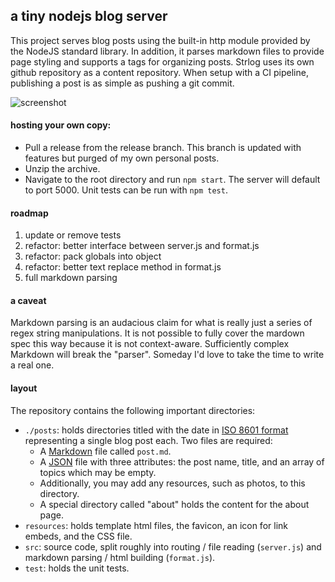 ## a tiny nodejs blog server
This project serves blog posts using the built-in http module provided by the NodeJS standard library. In addition, it parses markdown files to provide page styling and supports a tags for organizing posts. Strlog uses its own github repository as a content repository. When setup with a CI pipeline, publishing a post is as simple as pushing a git commit.

![screenshot](https://imgur.com/wbTqj35.jpg "Screenshot")

#### hosting your own copy:
- Pull a release from the release branch. This branch is updated with features but purged of my own personal posts.
- Unzip the archive.
- Navigate to the root directory and run `npm start`. The server will default to port 5000.
Unit tests can be run with `npm test`.

#### roadmap
1. update or remove tests
2. refactor: better interface between server.js and format.js
4. refactor: pack globals into object
5. refactor: better text replace method in format.js
7. full markdown parsing 

#### a caveat
Markdown parsing is an audacious claim for what is really just a series of regex string manipulations. It is not possible to fully cover the mardown spec this way because it is not context-aware. Sufficiently complex Markdown will break the "parser". Someday I'd love to take the time to write a real one.

#### layout
The repository contains the following important directories:
- `./posts`: holds directories titled with the date in [ISO 8601 format](https://en.wikipedia.org/wiki/ISO_8601) representing a single blog post each. Two files are required:
  - A [Markdown](https://www.markdownguide.org/) file called `post.md`.
  - A [JSON](https://en.wikipedia.org/wiki/JSON) file with three attributes: the post name, title, and an array of topics which may be empty.
  - Additionally, you may add any resources, such as photos, to this directory.
  - A special directory called "about" holds the content for the about page.
- `resources`: holds template html files, the favicon, an icon for link embeds, and the CSS file.
- `src`: source code, split roughly into routing / file reading (`server.js`) and markdown parsing / html building (`format.js`).
- `test`: holds the unit tests.
